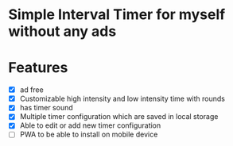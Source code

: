 # Simple Interval Timer for myself without any ads

# Features

- [x] ad free
- [x] Customizable high intensity and low intensity time with rounds
- [x] has timer sound
- [x] Multiple timer configuration which are saved in local storage
- [x] Able to edit or add new timer configuration
- [ ] PWA to be able to install on mobile device
